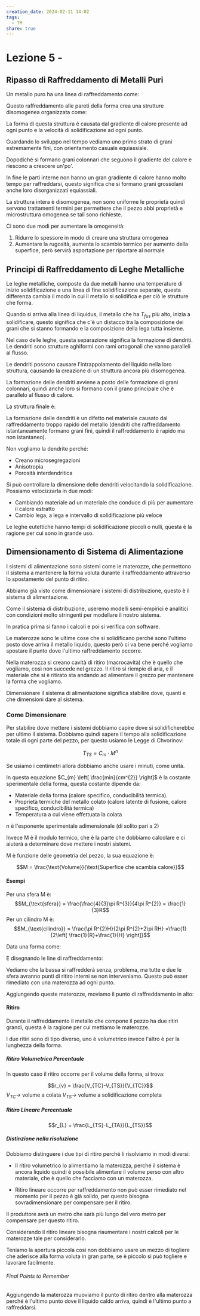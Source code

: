 ```yaml
---
creation_date: 2024-02-11 14:02
tags:
  - TM
share: true
---
```

# Lezione 5 - 

## Ripasso di Raffreddamento di Metalli Puri

Un metallo puro ha una linea di raffreddamento come:

<!Diagramma linea di raffreddamento>

Questo raffreddamento alle pareti della forma crea una strutture disomogenea organizzata come:

<!Diagramma organizzazione a pareti di forma>

La forma di questa struttura è causata dal gradiente di calore presente ad ogni punto e la velocità di solidificazione ad ogni punto.

Guardando lo sviluppo nel tempo vediamo uno primo strato di grani estremamente fini, con orientamento casuale equiassiale.

<!Diagramma formazione grani fini>

Dopodiché si formano grani colonnari che seguono il gradiente del calore e riescono a crescere un'po'.

<!Diagramma formazione grani colonnari>

In fine le parti interne non hanno un gran gradiente di calore hanno molto tempo per raffreddarsi, questo significa che si formano grani grossolani anche loro disorganizzati equiassiali.

<!Diagramma formazione grani grossolani>

La struttura intera è disomogenea, non sono uniforme le proprietà quindi servono trattamenti termini per permettere che il pezzo abbi proprietà e microstruttura omogenea se tali sono richieste.

Ci sono due modi per aumentare la omogeneità:
1. Ridurre lo spessore in modo di creare una struttura omogenea
2. Aumentare la rugosità, aumenta lo scambio termico per aumento della superfice, però servirà asportazione per riportare al normale

## Principi di Raffreddamento di Leghe Metalliche

Le leghe metalliche, composte da due metalli hanno una temperature di inizio solidificazione e una linea di fine solidificazione separate, questa differenza cambia il modo in cui il metallo si solidifica e per ciò le strutture che forma.

<!Diagramma linea di raffreddamento lega>

Quando si arriva alla linea di liquidus, il metallo che ha $T_{fus}$ più alto, inizia a solidificare, questo significa che c'è un distacco tra la composizione dei grani che si stanno formando e la composizione della lega tutta insieme.

Nel caso delle leghe, questa separazione significa la formazione di dendriti. Le dendriti sono strutture aghiformi con rami ortogonali che vanno paralleli al flusso.

Le dendriti possono causare l'intrappolamento del liquido nella loro struttura, causando la creazione di un struttura ancora più disomogenea.

<!Diagramma dendrite con liquido>

La formazione delle dendriti avviene a posto delle formazione di grani colonnari, quindi anche loro si formano con il grano principale che è parallelo al flusso di calore.

La struttura finale è:
<!Diagramma struttura finale interna con dendriti>

La formazione delle dendriti è un difetto nel materiale causato dal raffreddamento troppo rapido del metallo (dendriti che raffreddamento istantaneamente formano grani fini, quindi il raffreddamento è rapido ma non istantaneo). 

Non vogliamo la dendrite perché:
- Creano microsegregazioni
- Anisotropia
- Porosità interdendritica

Si può controllare la dimensione delle dendriti velocitando la solidificazione. Possiamo velocizzarla in due modi:
- Cambiando materiale ad un materiale che conduce di più per aumentare il calore estratto
- Cambio lega, a lega e intervallo di solidificazione più veloce

Le leghe eutettiche hanno tempi di solidificazione piccoli o nulli, questa è la ragione per cui sono in grande uso.

## Dimensionamento di Sistema di Alimentazione

I sistemi di alimentazione sono sistemi come le materozze, che permettono il sistema a mantenere la forma voluta durante il raffreddamento attraverso lo spostamento del punto di ritiro.

Abbiamo già visto come dimensionare i sistemi di distribuzione, questo è il sistema di alimentazione.

Come il sistema di distribuzione, useremo modelli semi-empirici e analitici con condizioni molto stringenti per modellare il nostro sistema.

In pratica prima si fanno i calcoli e poi si verifica con software.

Le materozze sono le ultime cose che si solidificano perché sono l'ultimo posto dove arriva il metallo liquido, questo però ci va bene perché vogliamo spostare il punto dove l'ultimo raffreddamento occorre.

Nella materozza si creano cavità di ritiro (macrocavità) che è quello che vogliamo, così non succede nel grezzo. Il ritiro si riempie di aria, e il materiale che si è ritirato sta andando ad alimentare il grezzo per mantenere la forma che vogliamo.

Dimensionare il sistema di alimentazione significa stabilire dove, quanti e che dimensioni dare al sistema.

### Come Dimensionare

Per stabilire dove mettere i sistemi dobbiamo capire dove si solidificherebbe per ultimo il sistema. Dobbiamo quindi sapere il tempo alla solidificazione totale di ogni parte del pezzo, per questo usiamo le Legge di Chvorinov:

$$T_{TS} = C_{m}\cdot M^{n}$$

Se usiamo i centimetri allora dobbiamo anche usare i minuti, come unità.

In questa equazione $C_{m} \left[ \frac{min}{cm^{2}} \right]$ è la costante sperimentale della forma, questa costante dipende da:
- Materiale della forma (calore specifico, conducibilità termica). 
- Proprietà termiche del metallo colato (calore latente di fusione, calore specifico, conducibilità termica)
- Temperatura a cui viene effettuata la colata

n è l'esponente sperimentale adimensionale (di solito pari a 2)

Invece M è il modulo termico, che è la parte che dobbiamo calcolare e ci aiuterà a determinare dove mettere i nostri sistemi.

M è funzione delle geometria del pezzo, la sua equazione è:

$$M = \frac{\text{Volume}}{\text{Superfice che scambia calore}}$$

#### Esempi

Per una sfera M è:
$$M_{\text{sfera}} = \frac{\frac{4}{3}\pi R^{3}}{4\pi R^{2}} = \frac{1}{3}R$$
Per un cilindro M è:
$$M_{\text{cilindro}} = \frac{\pi R^{2}H}{2\pi R^{2}+2\pi RH} =\frac{1}{2\left[ \frac{1}{R}+\frac{1}{H} \right]}$$

Data una forma come:

<!Diagramma forma esempio>

E disegnando le line di raffreddamento:

<!Diagramma linee di raffreddamento>

Vediamo che la bassa si raffredderà senza, problema, ma tutte e due le sfera avranno punti di ritiro interni se non interveniamo. Questo può esser rimediato con una materozza ad ogni punto.

Aggiungendo queste materozze, moviamo il punto di raffreddamento in alto:

<!Diagramma aggiungendo materozze>

#### Ritiro

Durante il raffreddamento il metallo che compone il pezzo ha due ritiri grandi, questa è la ragione per cui mettiamo le materozze.

<!Diagramma ritiro rispetto a T>

I due ritiri sono di tipo diverso, uno è volumetrico invece l'altro è per la lunghezza della forma.

##### Ritiro Volumetrica Percentuale

In questo caso il ritiro occorre per il volume della forma, si trova:

$$r_{v} = \frac{V_{TC}-V_{TS}}{V_{TC}}$$
$V_{TC}\to$ volume a colata
$V_{TS}\to$ volume a solidificazione completa

<!Diagramma ritiro volumetrico percentuale>

##### Ritiro Lineare Percentuale

$$r_{L} = \frac{L_{TS}-L_{TA}}{L_{TS}}$$


<!Diagramma ritiro lineare percentuale>

##### Distinzione nella risoluzione
Dobbiamo distinguere i due tipi di ritiro perché li risolviamo in modi diversi:

- Il ritiro volumetrico lo alimentiamo la materozza, perché il sistema è ancora liquido quindi è possibile alimentare il volume perso con altro materiale, che è quello che facciamo con un materozza.

- Ritiro lineare occorre per raffreddamento non può esser rimediato nel momento per il pezzo è già solido, per questo bisogna sovradimensionare per compensare per il ritiro.

Il produttore avrà un metro che sarà più lungo del vero metro per compensare per questo ritiro.

Considerando il ritiro lineare bisogna riaumentare i nostri calcoli per le materozze tale per considerarlo.

Teniamo la apertura piccola così non dobbiamo usare un mezzo di togliere che aderisce alla forma voluta in gran parte, se è piccolo si può togliere e lavorare facilmente.

###### Final Points to Remember

Aggiungendo la materozza muoviamo il punto di ritiro dentro alla materozza perché è l'ultimo punto dove il liquido caldo arriva, quindi è l'ultimo punto a raffreddarsi.




